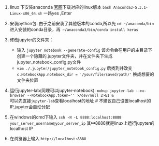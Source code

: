 1. linux 下安装anaconda [官网](https://www.anaconda.com/download/)下载对应的linux版本
    `bash Anaconda3-5.3.1-Linux-x86_64.sh` 一路yes ,Enter


2. 安装python包: 由于之前安装了其他版本的conda,所以先 `cd ~/anaconda/bin` 进入安装的conda目录，再` ~/anaconda3/bin/conda install keras`

3. 修改jupyter的文件夹：
    * 输入 `jupyter notebook --generate-config` 
    该命令会在用户的主目录下创建一个隐藏的.jupyter文件夹，并在文件夹下生成jupyter_notebook_config.py文件
    * `vim ./.jupyter/jupyter_notebook_config.py` 
    后找到并改变     
    `c.NotebookApp.notebook_dir = '/your/file/saved/path/'` 换成想要的文件夹位置

4. 运行jupyter-lab(同理可以jupyter-notebook): `nohup jupyter-lab --no-browser --NotebookApp.token='' >/dev/null 2>&1 &`   
可以先直接`jupyter-lab`查看localhost的地址   # 不建议自己设置localhost的IP,jupyter会自动分配

5. 在windows的cmd下输入 `ssh -N -L 8888:localhost:8888 your_server_username@your_server_ip` 其中8888就是linux上运行jupyter的localhost IP

6. 在浏览器上输入 `http://localhost:8888`

